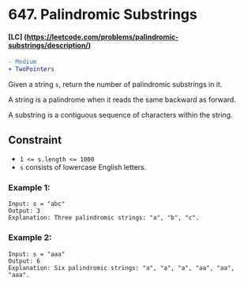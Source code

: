 # 647. Palindromic Substrings
#### [LC] (https://leetcode.com/problems/palindromic-substrings/description/)
```diff 
- Medium
+ TwoPointers
```

Given a string ```s```, return the number of palindromic substrings in it.

A string is a palindrome when it reads the same backward as forward.

A substring is a contiguous sequence of characters within the string.

## Constraint
- ```1 <= s.length <= 1000```
- ```s``` consists of lowercase English letters.
### Example 1:
```
Input: s = "abc"
Output: 3
Explanation: Three palindromic strings: "a", "b", "c".

```
### Example 2:
```
Input: s = "aaa"
Output: 6
Explanation: Six palindromic strings: "a", "a", "a", "aa", "aa", "aaa".
```